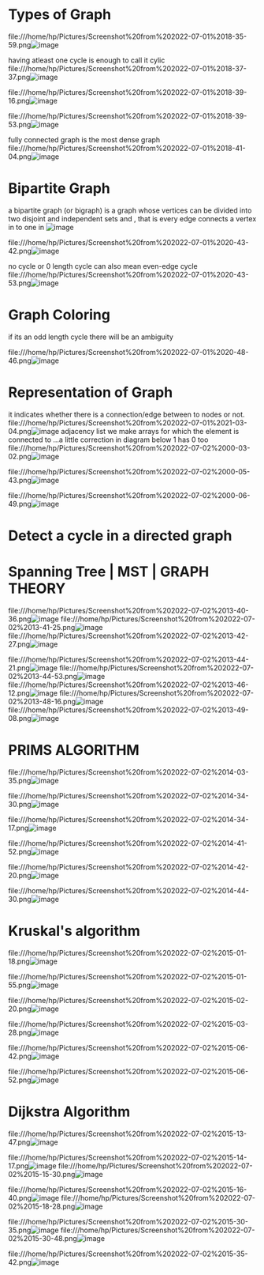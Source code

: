 # Types of Graph
file:///home/hp/Pictures/Screenshot%20from%202022-07-01%2018-35-59.png![image](https://user-images.githubusercontent.com/93143005/176901728-3e931f00-71bb-4ed2-8aeb-da082f28f095.png)

having atleast one cycle is enough to call it cylic
file:///home/hp/Pictures/Screenshot%20from%202022-07-01%2018-37-37.png![image](https://user-images.githubusercontent.com/93143005/176901856-2e6dc98a-61df-4298-b7ec-d169c4403043.png)

file:///home/hp/Pictures/Screenshot%20from%202022-07-01%2018-39-16.png![image](https://user-images.githubusercontent.com/93143005/176901925-af902a6e-9999-404d-9cd8-8f1f20890002.png)

file:///home/hp/Pictures/Screenshot%20from%202022-07-01%2018-39-53.png![image](https://user-images.githubusercontent.com/93143005/176901958-aa711f02-09bb-4223-8f27-e12b1ba17369.png)

fully connected graph is the most dense graph
file:///home/hp/Pictures/Screenshot%20from%202022-07-01%2018-41-04.png![image](https://user-images.githubusercontent.com/93143005/176901979-1cc6203a-c044-42a8-9469-2decafc935f1.png)

# Bipartite Graph

 a bipartite graph (or bigraph) is a graph whose vertices can be divided into two disjoint and independent sets and , that is every edge connects a vertex in to one in 
 ![image](https://user-images.githubusercontent.com/93143005/176920721-f0fea812-832a-43b0-915f-0531ee1c60a2.png)


file:///home/hp/Pictures/Screenshot%20from%202022-07-01%2020-43-42.png![image](https://user-images.githubusercontent.com/93143005/176922027-08ecec84-f8d8-4fe1-979b-2c7f2d397adb.png)

no cycle or 0 length cycle can also mean even-edge cycle
file:///home/hp/Pictures/Screenshot%20from%202022-07-01%2020-43-53.png![image](https://user-images.githubusercontent.com/93143005/176922116-a86a37fe-5c47-4d2e-a55f-8445d004c015.png)

# Graph Coloring 
if its an odd length cycle there will be an ambiguity

file:///home/hp/Pictures/Screenshot%20from%202022-07-01%2020-48-46.png![image](https://user-images.githubusercontent.com/93143005/176922905-6d679a4e-6dad-4270-9de5-1cf7f3582c0e.png)

# Representation of Graph
it indicates whether there is a connection/edge between to nodes or not.
file:///home/hp/Pictures/Screenshot%20from%202022-07-01%2021-03-04.png![image](https://user-images.githubusercontent.com/93143005/176925345-48efdd51-b1ee-47c3-9ab6-66efa41edd44.png)
adjacency list
we make arrays for which the element is connected to ...a little correction in diagram below 1 has 0 too 
file:///home/hp/Pictures/Screenshot%20from%202022-07-02%2000-03-02.png![image](https://user-images.githubusercontent.com/93143005/176951988-fef3f1e0-1eb4-40db-a919-857936994c57.png)

file:///home/hp/Pictures/Screenshot%20from%202022-07-02%2000-05-43.png![image](https://user-images.githubusercontent.com/93143005/176952241-03509df6-78b5-43e6-9f28-b366a0263bfa.png)

file:///home/hp/Pictures/Screenshot%20from%202022-07-02%2000-06-49.png![image](https://user-images.githubusercontent.com/93143005/176952367-5789a096-a638-40a0-91fb-d4f943276618.png)


# Detect a cycle in a directed graph 


# Spanning Tree | MST | GRAPH THEORY

file:///home/hp/Pictures/Screenshot%20from%202022-07-02%2013-40-36.png![image](https://user-images.githubusercontent.com/93143005/176992486-2ca8c997-a9cf-4b08-84d9-c0ad84d12c43.png)
file:///home/hp/Pictures/Screenshot%20from%202022-07-02%2013-41-25.png![image](https://user-images.githubusercontent.com/93143005/176992521-f4668952-9afd-44c0-8964-ef48c6dabef0.png)
file:///home/hp/Pictures/Screenshot%20from%202022-07-02%2013-42-27.png![image](https://user-images.githubusercontent.com/93143005/176992567-7bdeb5a4-dc74-44fb-8020-c482bbbfbe31.png)

file:///home/hp/Pictures/Screenshot%20from%202022-07-02%2013-44-21.png![image](https://user-images.githubusercontent.com/93143005/176992647-b386f5f9-15d9-45ee-81fa-58cffef52ab7.png)
file:///home/hp/Pictures/Screenshot%20from%202022-07-02%2013-44-53.png![image](https://user-images.githubusercontent.com/93143005/176992665-fa1116f7-5002-4ea1-8d17-0dd646ed24d8.png)
file:///home/hp/Pictures/Screenshot%20from%202022-07-02%2013-46-12.png![image](https://user-images.githubusercontent.com/93143005/176992706-987028aa-3e4f-434e-88bb-b273ccb3571a.png)
file:///home/hp/Pictures/Screenshot%20from%202022-07-02%2013-48-16.png![image](https://user-images.githubusercontent.com/93143005/176992753-cb2bc34b-424e-4a97-af61-1616221917cf.png)
file:///home/hp/Pictures/Screenshot%20from%202022-07-02%2013-49-08.png![image](https://user-images.githubusercontent.com/93143005/176992820-21169b68-0807-4010-b0c9-cfd0fbe89af9.png)


# PRIMS ALGORITHM
file:///home/hp/Pictures/Screenshot%20from%202022-07-02%2014-03-35.png![image](https://user-images.githubusercontent.com/93143005/176994437-456737fc-633d-4146-9e08-ff9eb43b3973.png)


file:///home/hp/Pictures/Screenshot%20from%202022-07-02%2014-34-30.png![image](https://user-images.githubusercontent.com/93143005/176994399-31120251-6184-4368-93e5-0ab32d79acfb.png)


file:///home/hp/Pictures/Screenshot%20from%202022-07-02%2014-34-17.png![image](https://user-images.githubusercontent.com/93143005/176994393-ef3f48c0-eafa-493c-b5b1-272bceafc72f.png)

file:///home/hp/Pictures/Screenshot%20from%202022-07-02%2014-41-52.png![image](https://user-images.githubusercontent.com/93143005/176994403-65dc28bb-e80a-4302-a2e1-9e6031a597dc.png)


file:///home/hp/Pictures/Screenshot%20from%202022-07-02%2014-42-20.png![image](https://user-images.githubusercontent.com/93143005/176994408-2ecd7794-f90d-4690-815d-49857e72781a.png)

file:///home/hp/Pictures/Screenshot%20from%202022-07-02%2014-44-30.png![image](https://user-images.githubusercontent.com/93143005/176994417-d355b819-32b0-4682-9f8d-28205a7fc7b7.png)


# Kruskal's algorithm

file:///home/hp/Pictures/Screenshot%20from%202022-07-02%2015-01-18.png![image](https://user-images.githubusercontent.com/93143005/176994954-c8167e7a-b257-443c-acd7-8f4676adc70e.png)

file:///home/hp/Pictures/Screenshot%20from%202022-07-02%2015-01-55.png![image](https://user-images.githubusercontent.com/93143005/176995150-8b54a240-41cd-4bd9-a0cc-dee0f98a2b47.png)

file:///home/hp/Pictures/Screenshot%20from%202022-07-02%2015-02-20.png![image](https://user-images.githubusercontent.com/93143005/176995161-43153200-cb4e-4c18-aafc-13e1657ee48f.png)

file:///home/hp/Pictures/Screenshot%20from%202022-07-02%2015-03-28.png![image](https://user-images.githubusercontent.com/93143005/176995165-fa261855-24b5-45ab-b437-c96556af30ee.png)

file:///home/hp/Pictures/Screenshot%20from%202022-07-02%2015-06-42.png![image](https://user-images.githubusercontent.com/93143005/176995172-f4c0a988-2b43-49f4-bcfb-7cd3bef51efd.png)

file:///home/hp/Pictures/Screenshot%20from%202022-07-02%2015-06-52.png![image](https://user-images.githubusercontent.com/93143005/176995233-14430ecc-dd81-43ba-82bc-fe35464332f6.png)

# Dijkstra Algorithm

file:///home/hp/Pictures/Screenshot%20from%202022-07-02%2015-13-47.png![image](https://user-images.githubusercontent.com/93143005/176996161-8fc348db-eb53-44fb-b265-f9ac5e48eb95.png)

file:///home/hp/Pictures/Screenshot%20from%202022-07-02%2015-14-17.png![image](https://user-images.githubusercontent.com/93143005/176996168-810845ee-e554-4086-b48d-e3a99fbaef39.png)
file:///home/hp/Pictures/Screenshot%20from%202022-07-02%2015-15-30.png![image](https://user-images.githubusercontent.com/93143005/176996183-2005b55d-c2da-4630-af7a-05522d4f9617.png)

file:///home/hp/Pictures/Screenshot%20from%202022-07-02%2015-16-40.png![image](https://user-images.githubusercontent.com/93143005/176996194-86487f11-61b3-4eb6-8698-a370748f3283.png)
file:///home/hp/Pictures/Screenshot%20from%202022-07-02%2015-18-28.png![image](https://user-images.githubusercontent.com/93143005/176996196-669b7ef7-8206-4e2b-8536-34905d5f601f.png)

file:///home/hp/Pictures/Screenshot%20from%202022-07-02%2015-30-35.png![image](https://user-images.githubusercontent.com/93143005/176996205-c67477c3-fa76-4733-be59-3b7390a29d65.png)
file:///home/hp/Pictures/Screenshot%20from%202022-07-02%2015-30-48.png![image](https://user-images.githubusercontent.com/93143005/176996212-ffb22e68-9552-47de-b332-3fd4705287f1.png)

file:///home/hp/Pictures/Screenshot%20from%202022-07-02%2015-35-42.png![image](https://user-images.githubusercontent.com/93143005/176996220-6915e262-a56c-46db-9800-261f31878608.png)





